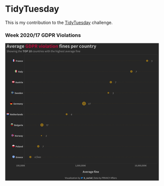 # TidyTuesday

This is my contribution to the [TidyTuesday](https://github.com/rfordatascience/tidytuesday) challenge.


### Week 2020/17 GDPR Violations
![./plots/GDPRviolations_point.png](https://raw.githubusercontent.com/bsurial/TidyTuesday/master/plots/GDPRviolations_point.png)

